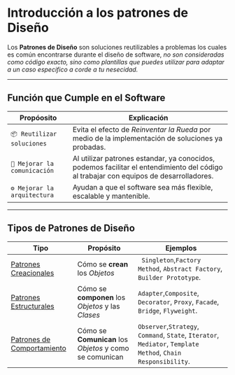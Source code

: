 # Introducción a los patrones de Diseño

Los **Patrones de Diseño** son soluciones reutilizables a problemas los cuales es común encontrarse durante el diseño de software, *no son consideradas como código exacto, sino como plantillas que puedes utilizar para adaptar a un caso especifico a corde a tu nesecidad.*

***

## Función que Cumple en el Software
| **Propóosito** | **Explicación** |
|----------------|-------------------------|
| `📦 Reutilizar soluciones` | Evita el efecto de *Reinventar la Rueda* por medio de la implementación de soluciones ya probadas. |
| `👥 Mejorar la comunicación` | Al utilizar patrones estandar, ya conocidos, podemos facilitar el entendimiento del código al trabajar con equipos de desarrolladores. |
| `⚙ Mejorar la arquitectura` | Ayudan a que el software sea más flexible, escalable y mantenible. |

---

## Tipos de Patrones de Diseño

| **Tipo** | **Propósito** | **Ejemplos** |
|---------------|------------------------------|-----------------|
| [Patrones Creacionales](/4.PatronesDeDiseño/01_Creacionales.md) | Cómo se **crean** los *Objetos* |` Singleton`,`Factory Method`, `Abstract Factory`, `Builder Prototype`. |
| [Patrones Estructurales](/4.PatronesDeDiseño/02_Estructurales.md) | Cómo se **componen** los *Objetos* y las *Clases* | `Adapter`,`Composite`, `Decorator`, `Proxy`, `Facade`, `Bridge`, `Flyweight`. |
| [Patrones de Comportamiento](/4.PatronesDeDiseño/03_Comportamiento.md) | Cómo se **Comunican** los *Objetos* y como se comunican | `Observer`,`Strategy`, `Command`, `State`, `Iterator`, `Mediator`, `Template Method`, `Chain Responsibility`. |